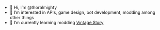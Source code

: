 - 👋 Hi, I’m @thoralmighty
- 👀 I’m interested in APIs, game design, bot development, modding among other things
- 🌱 I’m currently learning modding [Vintage Story](https://www.vintagestory.at/)

<!---
thoralmighty/thoralmighty is a ✨ special ✨ repository because its `README.md` (this file) appears on your GitHub profile.
You can click the Preview link to take a look at your changes.
--->
